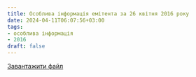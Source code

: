 ```yaml
---
title: Особлива інформація емітента за 26 квітня 2016 року
date: 2024-04-11T06:07:56+03:00
tags:
- особлива інформація
- 2016
draft: false
---
```


[Завантажити файл](mtc_special_info_26-04-2016.pdf)